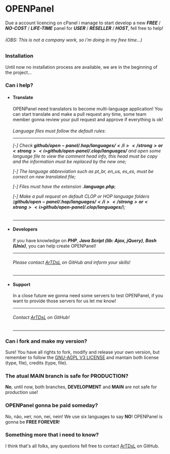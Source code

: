 <h1>OPENPanel</h1>
Due a account licencing on cPanel i manage to start develop a new <strong><i>FREE</i></strong> / <strong><i>NO-COST</i></strong> / <strong><i>LIFE-TIME</i></strong>
panel for <strong><i>USER</i></strong> / <strong><i>RESELLER</i></strong> / <strong><i>HOST</i></strong>, fell free to help!
<h6><i>(OBS: This is not a company work, so i'm doing in my free time...)</i></h6>

<h3>Installation</h3>
Until now no installation process are available, we are in the beginning of the project...

<h3>Can i help?</h3>

  * <h4>Translate</h4>
    OPENPanel need translators to become multi-language application! You can start translate and make a pull request any time, some team member gonna review your pull request and approve if everything is ok!
    
    <h6><i>Language files must follow the default rules:</i>
    
    ___
    
      [-] Check <strong><i>$github/open-panel/.hop/languages/</i></strong> or <strong><i>$github/open-panel/.clop/languages/</i></strong> and open some language file to view
    the comment head info, this head must be copy and the information must be replaced by the new one;
    
      [-] The language abbreviation such as pt_br, en_us, es_es, must be correct on new translated file;
      
      [-] Files must have the extension <strong><i>.language.php</i></strong>;
      
      [-] Make a pull request on default CLOP or HOP language folders (<strong><i>$github/open-panel/.hop/languages/</i></strong> or <strong><i>$github/open-panel/.clop/languages/</i></strong>);</h6>

    ___

  * <h4>Developers</h4>
    If you have knowledge on <strong><i>PHP</i></strong>, <strong><i>Java Script (lib: Ajax, jQuery)</i></strong>, <strong><i>Bash (Unix)</i></strong>, you can help create OPENPanel! 
    
    ___

    <h6>Please contact <a href="https://github.com/ArTDsL" target="_blank">ArTDsL</a> on GitHub and inform your skills!</h6>

    ___

  * <h4>Support</h4>
    In a close future we gonna need some servers to test OPENPanel, if you want to provide those servers for us let me know!
    
    ___

    <h6>Contact <a href="https://github.com/ArTDsL" target="_blank">ArTDsL</a> on GitHub!</h6>
    
    ___
    
<h3>Can i fork and make my version?</h3>
Sure! You have all rights to fork, modify and release your own version, but remember to follow the <a href="https://github.com/ArTDsL/open-panel/blob/main/LICENSE" target="_blank">GNU-AGPL V3 LICENSE</a> and mantain both license (type, file), credits (type, file).

<h3>The atual <strong>MAIN</strong> branch is safe for <strong>PRODUCTION</strong>?</h3>
<strong>No</strong>, until now, both branches, <strong>DEVELOPMENT</strong> and <strong>MAIN</strong> are not safe for production use!

<h3>OPENPanel gonna be paid someday?</h3>
No, não, нет, non, nei, nein! We use six languages to say <strong>NO</strong>! OPENPanel is gonna be <strong>FREE FOREVER</strong>!

<h3>Something more that i need to know?</h3>
I think that's all folks, any questions fell free to contact <a href="https://github.com/ArTDsL" target="_blank">ArTDsL</a> on GitHub.
